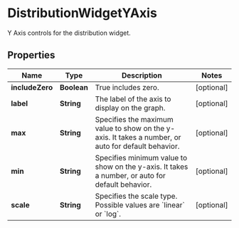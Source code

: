 

# DistributionWidgetYAxis

Y Axis controls for the distribution widget.

## Properties

Name | Type | Description | Notes
------------ | ------------- | ------------- | -------------
**includeZero** | **Boolean** | True includes zero. |  [optional]
**label** | **String** | The label of the axis to display on the graph. |  [optional]
**max** | **String** | Specifies the maximum value to show on the y-axis. It takes a number, or auto for default behavior. |  [optional]
**min** | **String** | Specifies minimum value to show on the y-axis. It takes a number, or auto for default behavior. |  [optional]
**scale** | **String** | Specifies the scale type. Possible values are &#x60;linear&#x60; or &#x60;log&#x60;. |  [optional]



